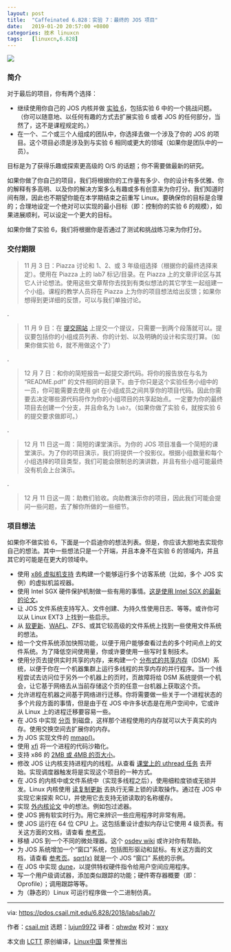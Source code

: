 ```yaml
---
layout: post
title:	"Caffeinated 6.828：实验 7：最终的 JOS 项目"
date:	2019-01-20 20:57:00 +0800 
categories:	技术 linuxcn 
tags:	[linuxcn,6.828]
---
```



![](/Asserts/Images//attachment/album/201901/20/205649f6e69119bzw7wo7r.jpg)


### 简介


对于最后的项目，你有两个选择：


* 继续使用你自己的 JOS 内核并做 [实验 6](https://pdos.csail.mit.edu/6.828/2018/labs/lab6/index.html)，包括实验 6 中的一个挑战问题。（你可以随意地、以任何有趣的方式去扩展实验 6 或者 JOS 的任何部分，当然了，这不是课程规定的。）
* 在一个、二个或三个人组成的团队中，你选择去做一个涉及了你的 JOS 的项目。这个项目必须是涉及到与实验 6 相同或更大的领域（如果你是团队中的一员）。


目标是为了获得乐趣或探索更高级的 O/S 的话题；你不需要做最新的研究。


如果你做了你自己的项目，我们将根据你的工作量有多少、你的设计有多优雅、你的解释有多高明、以及你的解决方案多么有趣或多有创意来为你打分。我们知道时间有限，因此也不期望你能在本学期结束之前重写 Linux。要确保你的目标是合理的；合理地设定一个绝对可以实现的最小目标（即：控制你的实验 6 的规模），如果进展顺利，可以设定一个更大的目标。


如果你做了实验 6，我们将根据你是否通过了测试和挑战练习来为你打分。


### 交付期限



> 
> 11 月 3 日：Piazza 讨论和 1、2、或 3 年级组选择（根据你的最终选择来定）。使用在 Piazza 上的 lab7 标记/目录。在 Piazza 上的文章评论区与其它人计论想法。使用这些文章帮你去找到有类似想法的其它学生一起组建一个小组。课程的教学人员将在 Piazza 上为你的项目想法给出反馈；如果你想得到更详细的反馈，可以与我们单独讨论。
> 
> 
> 


.



> 
> 11 月 9 日：在 [提交网站](https://6828.scripts.mit.edu/2018/handin.py/) 上提交一个提议，只需要一到两个段落就可以。提议要包括你的小组成员列表、你的计划、以及明确的设计和实现打算。（如果你做实验 6，就不用做这个了）
> 
> 
> 


.



> 
> 12 月 7 日：和你的简短报告一起提交源代码。将你的报告放在与名为 “README.pdf” 的文件相同的目录下。由于你只是这个实验任务小组中的一员，你可能需要去使用 git 在小组成员之间共享你的项目代码。因此你需要去决定哪些源代码将作为你的小组项目的共享起始点。一定要为你的最终项目去创建一个分支，并且命名为 `lab7`。（如果你做了实验 6，就按实验 6 的提交要求做即可。）
> 
> 
> 


.



> 
> 12 月 11 日这一周：简短的课堂演示。为你的 JOS 项目准备一个简短的课堂演示。为了你的项目演示，我们将提供一个投影仪。根据小组数量和每个小组选择的项目类型，我们可能会限制总的演讲数，并且有些小组可能最终没有机会上台演示。
> 
> 
> 


.



> 
> 12 月 11 日这一周：助教们验收。向助教演示你的项目，因此我们可能会提问一些问题，去了解你所做的一些细节。
> 
> 
> 


### 项目想法


如果你不做实验 6，下面是一个启迪你的想法列表。但是，你应该大胆地去实现你自己的想法。其中一些想法只是一个开端，并且本身不在实验 6 的领域内，并且其它的可能是在更大的领域中。


* 使用 [x86 虚拟机支持](http://www.intel.com/technology/itj/2006/v10i3/1-hardware/3-software.htm) 去构建一个能够运行多个访客系统（比如，多个 JOS 实例）的虚拟机监视器。
* 使用 Intel SGX 硬件保护机制做一些有用的事情。[这是使用 Intel SGX 的最新的论文](https://www.usenix.org/system/files/conference/osdi14/osdi14-paper-baumann.pdf)。
* 让 JOS 文件系统支持写入、文件创建、为持久性使用日志、等等。或许你可以从 Linux EXT3 上找到一些启示。
* 从 [软更新](http://www.ece.cmu.edu/%7Eganger/papers/osdi94.pdf)、[WAFL](https://ng.gnunet.org/sites/default/files/10.1.1.40.3691.pdf)、ZFS、或其它较高级的文件系统上找到一些使用文件系统的想法。
* 给一个文件系统添加快照功能，以便于用户能够查看过去的多个时间点上的文件系统。为了降低空间使用量，你或许要使用一些写时复制技术。
* 使用分页去提供实时共享的内存，来构建一个 [分布式的共享内存](http://www.cdf.toronto.edu/%7Ecsc469h/fall/handouts/nitzberg91.pdf)（DSM）系统，以便于你在一个机器集群上运行多线程的共享内存的并行程序。当一个线程尝试去访问位于另外一个机器上的页时，页故障将给 DSM 系统提供一个机会，让它基于网络去从当前存储这个页的任意一台机器上获取这个页。
* 允许进程在机器之间基于网络进行迁移。你将需要做一些关于一个进程状态的多个片段方面的事情，但是由于在 JOS 中许多状态是在用户空间中，它或许从 Linux 上的进程迁移要容易一些。
* 在 JOS 中实现 [分页](http://en.wikipedia.org/wiki/Paging) 到磁盘，这样那个进程使用的内存就可以大于真实的内存。使用交换空间去扩展你的内存。
* 为 JOS 实现文件的 [mmap()](http://en.wikipedia.org/wiki/Mmap)。
* 使用 [xfi](http://static.usenix.org/event/osdi06/tech/erlingsson.html) 将一个进程的代码沙箱化。
* 支持 x86 的 [2MB 或 4MB 的页大小](http://en.wikipedia.org/wiki/Page_(computer_memory))。
* 修改 JOS 让内核支持进程内的线程。从查看 [课堂上的 uthread 任务](http://pdos.csail.mit.edu/6.828/2018/homework/xv6-uthread.html) 去开始。实现调度器触发将是实现这个项目的一种方式。
* 在 JOS 的内核中或文件系统中（实现多线程之后），使用细粒度锁或无锁并发。Linux 内核使用 [读复制更新](http://en.wikipedia.org/wiki/Read-copy-update) 去执行无需上锁的读取操作。通过在 JOS 中实现它来探索 RCU，并使用它去支持无锁读取的名称缓存。
* 实现 [外内核论文](http://pdos.csail.mit.edu/6.828/2018/readings/engler95exokernel.pdf) 中的想法。例如包过滤器。
* 使 JOS 拥有软实时行为。用它来辨识一些应用程序时非常有用。
* 使 JOS 运行在 64 位 CPU 上。这包括重设计虚拟内存让它使用 4 级页表。有关这方面的文档，请查看 [参考页](http://pdos.csail.mit.edu/6.828/2018/reference.html)。
* 移植 JOS 到一个不同的微处理器。这个 [osdev wiki](http://wiki.osdev.org/Main_Page) 或许对你有帮助。
* 为 JOS 系统增加一个“窗口”系统，包括图形驱动和鼠标。有关这方面的文档，请查看 [参考页](http://pdos.csail.mit.edu/6.828/2018/reference.html)。[sqrt(x)](http://web.mit.edu/amdragon/www/pubs/sqrtx-6.828.html) 就是一个 JOS “窗口” 系统的示例。
* 在 JOS 中实现 [dune](https://www.usenix.org/system/files/conference/osdi12/osdi12-final-117.pdf)，以提供特权硬件指令给用户空间应用程序。
* 写一个用户级调试器，添加类似跟踪的功能；硬件寄存器概要（即：Oprofile）；调用跟踪等等。
* 为（静态的）Linux 可运行程序做一个二进制仿真。




---


via: <https://pdos.csail.mit.edu/6.828/2018/labs/lab7/>


作者：[csail.mit](https://pdos.csail.mit.edu) 选题：[lujun9972](https://github.com/lujun9972) 译者：[qhwdw](https://github.com/qhwdw) 校对：[wxy](https://github.com/wxy)


本文由 [LCTT](https://github.com/LCTT/TranslateProject) 原创编译，[Linux中国](https://linux.cn/) 荣誉推出
